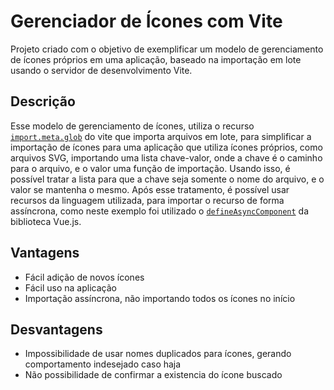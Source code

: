 # Gerenciador de Ícones com Vite

Projeto criado com o objetivo de exemplificar um modelo de gerenciamento de ícones próprios em uma aplicação, baseado na importação em lote usando o servidor de desenvolvimento Vite.

## Descrição

Esse modelo de gerenciamento de ícones, utiliza o recurso [`import.meta.glob`](https://vitejs.dev/guide/features#glob-import) do vite que importa arquivos em lote, para simplificar a importação de ícones para uma aplicação que utiliza ícones próprios, como arquivos SVG, importando uma lista chave-valor, onde a chave é o caminho para o arquivo, e o valor uma função de importação. Usando isso, é possível tratar a lista para que a chave seja somente o nome do arquivo, e o valor se mantenha o mesmo.
Após esse tratamento, é possível usar recursos da linguagem utilizada, para importar o recurso de forma assíncrona, como neste exemplo foi utilizado o [`defineAsyncComponent`](https://vuejs.org/guide/components/async) da biblioteca Vue.js.

## Vantagens

- Fácil adição de novos ícones
- Fácil uso na aplicação
- Importação assíncrona, não importando todos os ícones no início

## Desvantagens

- Impossibilidade de usar nomes duplicados para ícones, gerando comportamento indesejado caso haja
- Não possibilidade de confirmar a existencia do ícone buscado
